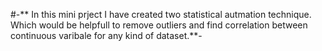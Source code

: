 #-** In this mini prject I have created two statistical autmation technique. Which would be helpfull to remove outliers and find correlation between continuous varibale for any kind of dataset.**-  
